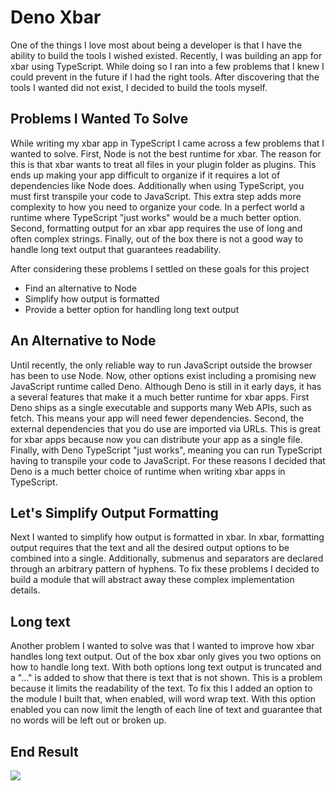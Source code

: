 # Deno Xbar

One of the things I love most about being a developer is that I have the ability to build the tools I wished existed. Recently, I was building an app for xbar using TypeScript. While doing so I ran into a few problems that I knew I could prevent in the future if I had the right tools. After discovering that the tools I wanted did not exist, I decided to build the tools myself.

## Problems I Wanted To Solve 

While writing my xbar app in TypeScript I came across a few problems that I wanted to solve. First, Node is not the best runtime for xbar. The reason for this is that xbar wants to treat all files in your plugin folder as plugins. This ends up making your app difficult to organize if it requires a lot of dependencies like Node does. Additionally when using TypeScript, you must first transpile your code to JavaScript. This extra step adds more complexity to how you need to organize your code. In a perfect world a runtime where TypeScript "just works" would be a much better option. Second, formatting output for an xbar app requires the use of long and often complex strings. Finally, out of the box there is not a good way to handle long text output that guarantees readability.

After considering these problems I settled on these goals for this project
- Find an alternative to Node
- Simplify how output is formatted
- Provide a better option for handling long text output

## An Alternative to Node 

Until recently, the only reliable way to run JavaScript outside the browser has been to use Node. Now, other options exist including a promising new JavaScript runtime called Deno. Although Deno is still in it early days, it has a several features that make it a much better runtime for xbar apps. First Deno ships as a single executable and supports many Web APIs, such as fetch. This means your app will need fewer dependencies. Second, the external dependencies that you do use are imported via URLs. This is great for xbar apps because now you can distribute your app as a single file. Finally, with Deno TypeScript "just works", meaning you can run TypeScript having to transpile your code to JavaScript. For these reasons I decided that Deno is a much better choice of runtime when writing xbar apps in TypeScript.

## Let's Simplify Output Formatting   

Next I wanted to simplify how output is formatted in xbar. In xbar, formatting output requires that the text and all the desired output options to be combined into a single. Additionally, submenus and separators are declared through an arbitrary pattern of hyphens. To fix these problems I decided to build a module that will abstract away these complex implementation details. 

## Long text

Another problem I wanted to solve was that I wanted to improve how xbar  handles long text output. Out of the box xbar only gives you two options on how to handle long text. With both options long text output is truncated and a "…" is added to show that there is text that is not shown.  This is a problem because it limits the readability of the text. To fix this I added an option to the module I built that, when enabled, will word wrap text. With this option enabled you can now limit the length of each line of text and guarantee that no words will be left out or broken up. 

## End Result 


[![](https://opengraph.githubassets.com/01c7c19e987b269368ae5177000fefcfc96a94b160d41ba2f687dc984b7c7034/theogainey/deno-xbar)](https://github.com/theogainey/deno-xbar)